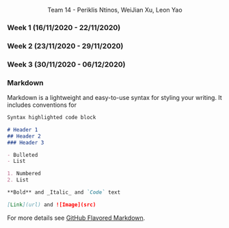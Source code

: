<p style="text-align: center;">Team 14 - Periklis Ntinos, WeiJian Xu, Leon Yao</p>

### Week 1 (16/11/2020 - 22/11/2020)
### Week 2 (23/11/2020 - 29/11/2020)
### Week 3 (30/11/2020 - 06/12/2020)

### Markdown

Markdown is a lightweight and easy-to-use syntax for styling your writing. It includes conventions for

```markdown
Syntax highlighted code block

# Header 1
## Header 2
### Header 3

- Bulleted
- List

1. Numbered
2. List

**Bold** and _Italic_ and `Code` text

[Link](url) and ![Image](src)
```

For more details see [GitHub Flavored Markdown](https://guides.github.com/features/mastering-markdown/).
